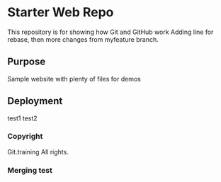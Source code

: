 # Starter Web Repo

This repository is for showing how Git and GitHub work
Adding line for rebase, then more changes from myfeature branch.

## Purpose

Sample website with plenty of files for demos

## Deployment

test1
test2

### Copyright
Git.training All rights.

### Merging test

